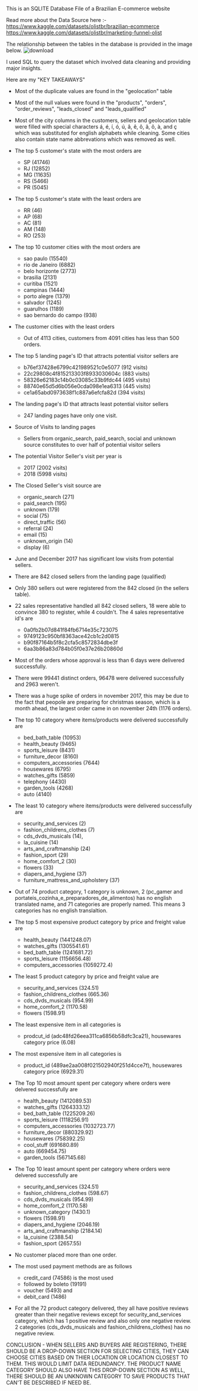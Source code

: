 This is an SQLITE Database File of a Brazilian E-commerce website

Read more about the Data Source here :-
https://www.kaggle.com/datasets/olistbr/brazilian-ecommerce
https://www.kaggle.com/datasets/olistbr/marketing-funnel-olist

The relationship between the tables in the database is provided in the image below.
![download](https://github.com/user-attachments/assets/c9ae9eac-1e07-46fc-bb3d-a7401f327c1a)


I used SQL to query the dataset which involved data cleaning and providing major insights.

Here are my "KEY TAKEAWAYS"
* Most of the duplicate values are found in the "geolocation" table

* Most of the null values were found in the "products", "orders", "order_reviews", "leads_closed" and "leads_qualified"

* Most of the city columns in the customers, sellers and geolocation table were filled with special characters á, é, í, ó, ú, â, ê, ô, ã, õ, à, and ç which was substituted for english alphabets while cleaning. Some cities also contain state name abbrevations which was removed as well.


* The top 5 customer's state with the most orders are
    - SP (41746)
    - RJ (12852)
    - MG (11635)
    - RS (5466)
    - PR (5045)



* The top 5 customer's state with the least orders are
    - RR (46)
    - AP (68)
    - AC (81)
    - AM (148)
    - RO (253)


* The top 10 customer cities with the most orders are
    - sao paulo (15540)
    - rio de Janeiro (6882)
    - belo horizonte (2773)
    - brasilia (2131)
    - curitiba (1521)
    - campinas (1444)
    - porto alegre (1379)
    - salvador (1245)
    - guarulhos (1189)
    - sao bernardo do campo (938)
      


 * The customer cities with the least orders 
    - Out of 4113 cities, customers from 4091 cities has less than 500 orders.


  
 * The top 5 landing page's ID that attracts potential visitor sellers are
     - b76ef37428e6799c421989521c0e5077 (912 visits)
     - 22c29808c4f815213303f8933030604c (883 visits)
     - 58326e62183c14b0c03085c33b9fdc44 (495 visits)
     - 88740e65d5d6b056e0cda098e1ea6313 (445 visits)
     - ce1a65abd0973638f1c887a6efcfa82d (394 visits)


  
 * The landing page's ID that attracts least potential visitor sellers
     - 247 landing pages have only one visit.


  
 * Source of Visits to landing pages
     - Sellers from organic_search, paid_search, social and unknown source constitutes to
       over half of potential visitor sellers



  * The potential Visitor Seller's visit per year is
      - 2017 (2002 visits)
      - 2018 (5998 visits)



  * The Closed Seller's visit source are
      - organic_search (271)
      - paid_search (195)
      - unknown (179)
      - social (75)
      - direct_traffic (56)
      - referral (24)
      - email (15)
      - unknown_origin (14)
      - display (6)


   
  * June and December 2017 has significant low visits from potential sellers.


    
  * There are 842 closed sellers from the landing page (qualified)



  * Only 380 sellers out were registered from the 842 closed (in the sellers table).


    
  * 22 sales representative handled all 842 closed sellers, 18 were able to convince 380
    to register, while 4 couldn't. The 4 sales representative id's are
      - 0a0fb2b07d841f84fb6714e35c723075
      - 9749123c950bf8363ace42cb1c2d0815
      - b90f87164b5f8c2cfa5c8572834dbe3f
      - 6aa3b86a83d784b05f0e37e26b20860d


   
  * Most of the orders whose approval is less than 6 days were delivered successfully.


    
  * There were 99441 distinct orders, 96478 were delivered successfully and 2963 weren't.



  * There was a huge spike of orders in november 2017, this may be due to the fact that
    peopole are preparing for christmas season, which is a month ahead, the largest order
    came in on november 24th (1176 orders).



  * The top 10 category where items/products were delivered successfully are
      - bed_bath_table (10953)
      - health_beauty (9465)
      - sports_leisure (8431)
      - furniture_decor (8160)
      - computers_accessories (7644)
      - housewares (6795)
      - watches_gifts (5859)
      - telephony (4430)
      - garden_tools (4268)
      - auto (4140)



  * The least 10 category where items/products were delivered successfully are
      - security_and_services (2)
      - fashion_childrens_clothes (7)
      - cds_dvds_musicals (14),
      - la_cuisine (14)
      - arts_and_craftmanship (24)
      - fashion_sport (29)
      - home_comfort_2 (30)
      - flowers (33)
      - diapers_and_hygiene (37)
      - furniture_mattress_and_upholstery (37)


   
  * Out of 74 product category, 1 category is unknown, 2 (pc_gamer and
    portateis_cozinha_e_preparadores_de_alimentos) has no english translated name, and 71
    categories are properly named. This means 3 categories has no english translaltion.



  * The top 5 most expensive product category by price and freight value are
      - health_beauty (1441248.07)
      - watches_gifts (1305541.61)
      - bed_bath_table (1241681.72)
      - sports_leisure (1156656.48)
      - computers_accessories (1059272.4)



  * The least 5 product category by price and freight value are
      - security_and_services (324.51)
      - fashion_childrens_clothes (665.36)
      - cds_dvds_musicals (954.99)
      - home_comfort_2 (1170.58)
      - flowers (1598.91)


    
  * The least expensive item in all categories is
      - prodcut_id (adc48fd26eea311ca6856b58dfc3ca21), housewares category
        price (6.08)



  * The most expensive item in all categories is
      - product_id (489ae2aa008f021502940f251d4cce7f), housewares category
        price (6929.31)


    
  * The Top 10 most amount spent per category where orders were delvered successfully are
      - health_beauty (1412089.53)
      - watches_gifts (1264333.12)
      - bed_bath_table (1225209.26)
      - sports_leisure (1118256.91)
      - computers_accessories (1032723.77)
      - furniture_decor (880329.92)
      - housewares (758392.25)
      - cool_stuff (691680.89)
      - auto (669454.75)
      - garden_tools (567145.68)



  * The Top 10 least amount spent per category where orders were delvered successfully are
      - security_and_services (324.51)
      - fashion_childrens_clothes (598.67)
      - cds_dvds_musicals (954.99)
      - home_comfort_2 (1170.58)
      - unknown_category (1430.1)
      - flowers (1598.91)
      - diapers_and_hygiene (2046.19)
      - arts_and_craftmanship (2184.14)
      - la_cuisine (2388.54)
      - fashion_sport (2657.55)


   
  * No customer placed more than one order.



  * The most used payment methods are as follows
      - credit_card (74586) is the most used
      - followed by	boleto (19191)
      - voucher (5493) and
      - debit_card (1486)


   
  * For all the 72 product category delivered, they all have positive reviews greater
    than their negative reviews except for security_and_services category, which has 1
    positive review and also only one negative review.
    2 categories (cds_dvds_musicals and fashion_childrens_clothes) has no negative review.





CONCLUSION - WHEN SELLERS AND BUYERS ARE REGISTERING, THERE SHOULD BE A DROP-DOWN SECTION FOR SELECTING CITIES, THEY CAN CHOOSE CITIES BASED ON THIER LOCATION OR LOCATION CLOSEST TO THEM. THIS WOULD LIMIT DATA REDUNDANCY. THE PRODUCT NAME CATEGORY SHOULD ALSO HAVE THIS DROP-DOWN SECTION AS WELL, THERE SHOULD BE AN UNKNOWN CATEGORY TO SAVE PRODUCTS THAT CAN'T BE DESCRIBED IF NEED BE. 

    


     
    























